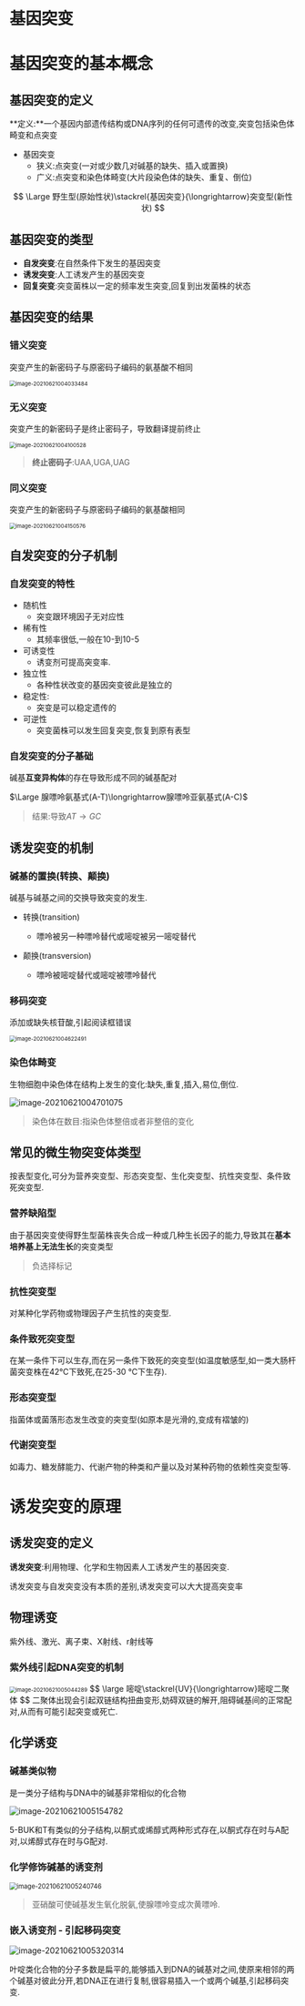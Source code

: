 # 基因突变

# 基因突变的基本概念

## 基因突变的定义

**定义:**一个基因内部遗传结构或DNA序列的任何可遗传的改变,突变包括染色体畸变和点突变

+   基因突变
    +   狭义:点突变(一对或少数几对碱基的缺失、插入或置换)
    +   广义:点突变和染色体畸变(大片段染色体的缺失、重复、倒位)

$$
\Large 野生型(原始性状)\stackrel{基因突变}{\longrightarrow}突变型(新性状)
$$

## 基因突变的类型

+   **自发突变**:在自然条件下发生的基因突变
+   **诱发突变**:人工诱发产生的基因突变
+   **回复突变**:突变菌株以一定的频率发生突变,回复到出发菌株的状态

## 基因突变的结果

### 错义突变

突变产生的新密码子与原密码子编码的氨基酸不相同

<img src="image/image-20210621004033484.png" alt="image-20210621004033484" style="zoom: 67%;" />

### 无义突变

突变产生的新密码子是终止密码子，导致翻译提前终止

<img src="image/image-20210621004100528.png" alt="image-20210621004100528" style="zoom:67%;" />

>   **终止密码子**:UAA,UGA,UAG

### 同义突变

突变产生的新密码子与原密码子编码的氨基酸相同

<img src="image/image-20210621004150576.png" alt="image-20210621004150576" style="zoom:67%;" />

## 自发突变的分子机制

### 自发突变的特性

+   随机性
    +   突变跟环境因子无对应性
+   稀有性
    +   其频率很低,一般在10-到10-5
+   可诱变性
    +   诱变剂可提高突变率.
+   独立性
    +   各种性状改变的基因突变彼此是独立的
+   稳定性:
    +   突变是可以稳定遗传的
+   可逆性
    +   突变菌株可以发生回复突变,恢复到原有表型

### 自发突变的分子基础

碱基**互变异构体**的存在导致形成不同的碱基配对

$\Large 腺嘌呤氨基式(A-T)\longrightarrow腺嘌呤亚氨基式(A-C)$

>   结果:导致$AT\to GC$

## 诱发突变的机制

### 碱基的置换(转换、颠换)

碱基与碱基之间的交换导致突变的发生.

+   转换(transition)
    +   嘌呤被另一种嘌呤替代或嘧啶被另一嘧啶替代

+   颠换(transversion)
    +   嘌呤被嘧啶替代或嘧啶被嘌呤替代

### 移码突变

添加或缺失核苷酸,引起阅读框错误

<img src="image/image-20210621004622491.png" alt="image-20210621004622491" style="zoom:67%;" />

### 染色体畸变

生物细胞中染色体在结构上发生的变化:缺失,重复,插入,易位,倒位.

![image-20210621004701075](image/image-20210621004701075.png)

>    染色体在数目:指染色体整倍或者非整倍的变化

## 常见的微生物突变体类型

按表型变化,可分为营养突变型、形态突变型、生化突变型、抗性突变型、条件致死突变型.

### 营养缺陷型

由于基因突变使得野生型菌株丧失合成一种或几种生长因子的能力,导致其在**基本培养基上无法生长**的突变类型

>   负选择标记

### 抗性突变型

对某种化学药物或物理因子产生抗性的突变型.

### 条件致死突变型

在某一条件下可以生存,而在另一条件下致死的突变型(如温度敏感型,如一类大肠杆菌突变株在42℃下致死,在25-30 ℃下生存).

### 形态突变型

指菌体或菌落形态发生改变的突变型(如原本是光滑的,变成有褶皱的)

### 代谢突变型

如毒力、糖发酵能力、代谢产物的种类和产量以及对某种药物的依赖性突变型等.

# 诱发突变的原理

## 诱发突变的定义

**诱发突变**:利用物理、化学和生物因素人工诱发产生的基因突变.

诱发突变与自发突变没有本质的差别,诱发突变可以大大提高突变率

## 物理诱变

紫外线、激光、离子束、X射线、r射线等

### 紫外线引起DNA突变的机制



<img src="image/image-20210621005044289.png" alt="image-20210621005044289" style="zoom:67%;" />
$$
\large 嘧啶\stackrel{UV}{\longrightarrow}嘧啶二聚体
$$
二聚体出现会引起双链结构扭曲变形,妨碍双链的解开,阻碍碱基间的正常配对,从而有可能引起突变或死亡.

## 化学诱变

### 碱基类似物

是一类分子结构与DNA中的碱基非常相似的化合物

![image-20210621005154782](image/image-20210621005154782.png)

5-BUK和T有类似的分子结构,以酮式或烯醇式两种形式存在,以酮式存在时与A配对,以烯醇式存在时与G配对.

### 化学修饰碱基的诱变剂

<img src="image/image-20210621005240746.png" alt="image-20210621005240746" style="zoom:80%;" />

>    亚硝酸可使碱基发生氧化脱氨,使腺嘌呤变成次黄嘌呤.

### 嵌入诱变剂 - 引起移码突变

![image-20210621005320314](image/image-20210621005320314.png)

叶啶类化合物的分子多数是扁平的,能够插入到DNA的碱基对之间,使原来相邻的两个碱基对彼此分开,若DNA正在进行复制,很容易插入一个或两个碱基,引起移码突变.
